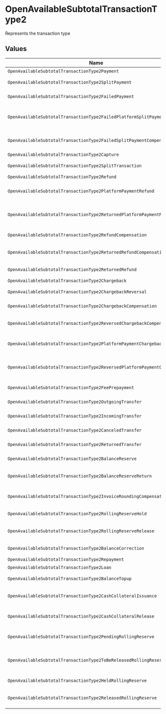 # OpenAvailableSubtotalTransactionType2

Represents the transaction type


## Values

| Name                                                                     | Value                                                                    |
| ------------------------------------------------------------------------ | ------------------------------------------------------------------------ |
| `OpenAvailableSubtotalTransactionType2Payment`                           | payment                                                                  |
| `OpenAvailableSubtotalTransactionType2SplitPayment`                      | split-payment                                                            |
| `OpenAvailableSubtotalTransactionType2FailedPayment`                     | failed-payment                                                           |
| `OpenAvailableSubtotalTransactionType2FailedPlatformSplitPayment`        | failed-platform-split-payment                                            |
| `OpenAvailableSubtotalTransactionType2FailedSplitPaymentCompensation`    | failed-split-payment-compensation                                        |
| `OpenAvailableSubtotalTransactionType2Capture`                           | capture                                                                  |
| `OpenAvailableSubtotalTransactionType2SplitTransaction`                  | split-transaction                                                        |
| `OpenAvailableSubtotalTransactionType2Refund`                            | refund                                                                   |
| `OpenAvailableSubtotalTransactionType2PlatformPaymentRefund`             | platform-payment-refund                                                  |
| `OpenAvailableSubtotalTransactionType2ReturnedPlatformPaymentRefund`     | returned-platform-payment-refund                                         |
| `OpenAvailableSubtotalTransactionType2RefundCompensation`                | refund-compensation                                                      |
| `OpenAvailableSubtotalTransactionType2ReturnedRefundCompensation`        | returned-refund-compensation                                             |
| `OpenAvailableSubtotalTransactionType2ReturnedRefund`                    | returned-refund                                                          |
| `OpenAvailableSubtotalTransactionType2Chargeback`                        | chargeback                                                               |
| `OpenAvailableSubtotalTransactionType2ChargebackReversal`                | chargeback-reversal                                                      |
| `OpenAvailableSubtotalTransactionType2ChargebackCompensation`            | chargeback-compensation                                                  |
| `OpenAvailableSubtotalTransactionType2ReversedChargebackCompensation`    | reversed-chargeback-compensation                                         |
| `OpenAvailableSubtotalTransactionType2PlatformPaymentChargeback`         | platform-payment-chargeback                                              |
| `OpenAvailableSubtotalTransactionType2ReversedPlatformPaymentChargeback` | reversed-platform-payment-chargeback                                     |
| `OpenAvailableSubtotalTransactionType2FeePrepayment`                     | fee-prepayment                                                           |
| `OpenAvailableSubtotalTransactionType2OutgoingTransfer`                  | outgoing-transfer                                                        |
| `OpenAvailableSubtotalTransactionType2IncomingTransfer`                  | incoming-transfer                                                        |
| `OpenAvailableSubtotalTransactionType2CanceledTransfer`                  | canceled-transfer                                                        |
| `OpenAvailableSubtotalTransactionType2ReturnedTransfer`                  | returned-transfer                                                        |
| `OpenAvailableSubtotalTransactionType2BalanceReserve`                    | balance-reserve                                                          |
| `OpenAvailableSubtotalTransactionType2BalanceReserveReturn`              | balance-reserve-return                                                   |
| `OpenAvailableSubtotalTransactionType2InvoiceRoundingCompensation`       | invoice-rounding-compensation                                            |
| `OpenAvailableSubtotalTransactionType2RollingReserveHold`                | rolling-reserve-hold                                                     |
| `OpenAvailableSubtotalTransactionType2RollingReserveRelease`             | rolling-reserve-release                                                  |
| `OpenAvailableSubtotalTransactionType2BalanceCorrection`                 | balance-correction                                                       |
| `OpenAvailableSubtotalTransactionType2Repayment`                         | repayment                                                                |
| `OpenAvailableSubtotalTransactionType2Loan`                              | loan                                                                     |
| `OpenAvailableSubtotalTransactionType2BalanceTopup`                      | balance-topup                                                            |
| `OpenAvailableSubtotalTransactionType2CashCollateralIssuance`            | cash-collateral-issuance';                                               |
| `OpenAvailableSubtotalTransactionType2CashCollateralRelease`             | cash-collateral-release                                                  |
| `OpenAvailableSubtotalTransactionType2PendingRollingReserve`             | pending-rolling-reserve                                                  |
| `OpenAvailableSubtotalTransactionType2ToBeReleasedRollingReserve`        | to-be-released-rolling-reserve                                           |
| `OpenAvailableSubtotalTransactionType2HeldRollingReserve`                | held-rolling-reserve                                                     |
| `OpenAvailableSubtotalTransactionType2ReleasedRollingReserve`            | released-rolling-reserve                                                 |